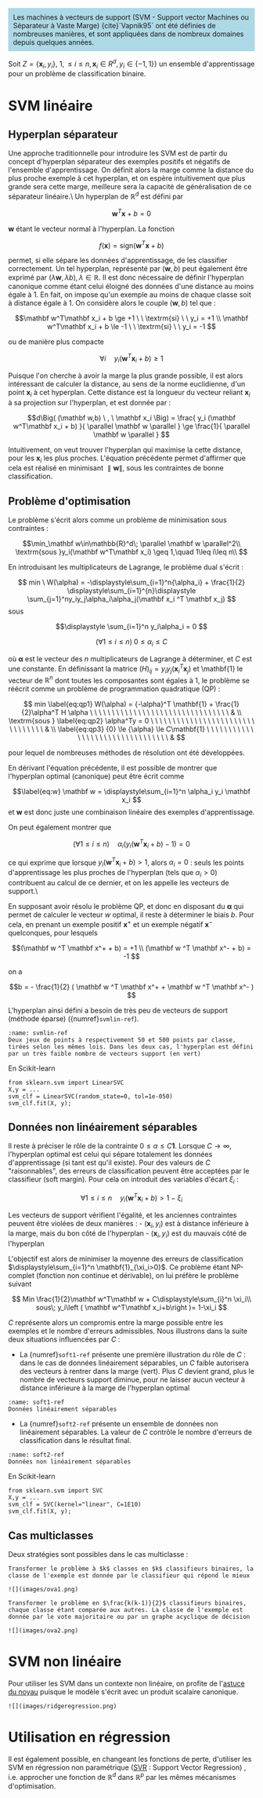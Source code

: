 <div class="admonition note" name="html-admonition" style="background: lightblue; padding: 10px">
Les machines à vecteurs de support (SVM - Support vector Machines ou Séparateur à Vaste Marge) {cite}`Vapnik95` ont été définies de nombreuses manières, et sont appliquées dans de nombreux domaines depuis quelques années.
</div>


Soit $Z = \{ \mathbf x_i , y_i\}, \ 1,\leq i\leq n, \mathbf x_i \in {R}^d, y_i \in \{-1,1\}\}$ un ensemble d'apprentissage pour un problème de classification binaire.



# SVM linéaire
## Hyperplan séparateur
Une approche traditionnelle pour introduire les SVM est de partir du concept d'hyperplan séparateur des exemples positifs et négatifs de l'ensemble d'apprentissage. On définit alors la marge comme la distance du plus proche exemple à cet hyperplan, et on espère intuitivement que plus grande sera cette marge, meilleure sera la capacité de généralisation de ce séparateur linéaire.\\
Un hyperplan de $\mathbb{R}^d$ est défini par 

$$\mathbf w^T\mathbf x + b = 0$$


$\mathbf w$ étant le vecteur normal à l'hyperplan. La fonction 

$$\label{eq:f} 
f({\mathbf x}) = \textrm{sign}( {\mathbf w^T\mathbf x} + b )
$$

permet, si elle sépare les données d'apprentissage, de les classifier correctement.  Un tel hyperplan, représenté par ($\mathbf w,b)$ peut également être exprimé par $(\lambda \mathbf w,\lambda b), \lambda\in\mathbb{R}$. Il est donc nécessaire de définir l'hyperplan canonique comme étant celui éloigné des données d'une distance au moins égale à 1. En fait, on impose qu'un exemple au moins de chaque classe soit à distance égale à 1. On considère alors le couple $(\mathbf w,b)$ tel que :

$$\mathbf w^T\mathbf x_i + b \ge +1 \ \ \textrm{si} \ \ y_i = +1 \\
\mathbf w^T\mathbf x_i + b \le -1 \ \ \textrm{si} \ \ y_i = -1
$$

ou de manière plus compacte

$$\forall i\quad y_i (\mathbf  w^T\mathbf x_i + b) \ge 1$$

Puisque l'on cherche à avoir la marge la plus grande possible, il est alors intéressant de calculer la distance, au sens de la norme euclidienne, d'un point $\mathbf x_i$ à cet hyperplan.  Cette distance est la longueur du vecteur reliant $\mathbf x_i$ à sa projection sur l'hyperplan, et est donnée par : 

$$d\Big( (\mathbf w,b) \ , \ \mathbf x_i \Big)
= \frac{ y_i (\mathbf w^T\mathbf x_i + b) }{ \parallel \mathbf w \parallel } \ge \frac{1}{ \parallel \mathbf w \parallel }
$$

Intuitivement, on veut trouver l'hyperplan qui maximise la cette distance, pour les $\mathbf x_i$ les plus proches. L'équation précédente permet d'affirmer que cela est réalisé en minimisant $\parallel \mathbf w \parallel$, sous les contraintes de bonne classification.

## Problème d'optimisation
Le problème s'écrit alors comme un problème de minimisation sous contraintes : 

$$\min_\mathbf w\in\mathbb{R}^d\; \parallel \mathbf w \parallel^2\\
\textrm{sous }y_i(\mathbf  w^T\mathbf  x_i) \geq 1,\quad 1\leq i\leq n\\
$$

En introduisant les multiplicateurs de Lagrange, le problème dual s'écrit :

$$
min  \ W(\alpha) = -\displaystyle\sum_{i=1}^n{\alpha_i} +
\frac{1}{2} \displaystyle\sum_{i=1}^{n}\displaystyle \sum_{j=1}^ny_iy_j\alpha_i\alpha_j(\mathbf x_i ^T \mathbf x_j)  $$
sous 

$$\displaystyle \sum_{i=1}^n y_i\alpha_i = 0 $$

$$(\forall1\leq i\leq n)\; 0 \le \alpha_i \le C$$

où $\mathbf {\alpha}$ est le vecteur des $n$ multiplicateurs de Lagrange à déterminer, et $C$ est une constante. En définissant la matrice $(H)_{ij} = y_iy_j(\mathbf x_i ^T \mathbf x_j)$ et \mathbf{1} le vecteur de $\mathbb{R}^n$ dont toutes les composantes sont égales à 1, le problème se réécrit comme un problème de programmation quadratique (QP) : 

$$
min \label{eq:qp1}  W(\alpha) = {-\alpha}^T \mathbf{1} + \frac{1}{2}\alpha^T H \alpha
\ \ \ \ \ \ \ \ \ \ \ \ \ \ \ \ \ \ \ \ \ \ \ \ \ \ \ \ \ \ \ \ & \\
\textrm{sous } \label{eq:qp2}  \alpha^Ty = 0
\ \ \ \ \ \ \ \ \ \ \ \ \ \ \ \ \ \ \ \ \ \ \ \ \ \ \ \ \ \ \ \ & \\
\label{eq:qp3}  {0} \le {\alpha} \le C\mathbf{1}
\ \ \ \ \ \ \ \ \ \ \ \ \ \ \ \ \ \ \ \ \ \ \ \ \ \ \ \ \ \ \ \ &
$$

pour lequel de nombreuses méthodes de résolution ont été développées.

En dérivant l'équation précédente, il est possible de montrer que l'hyperplan optimal (canonique) peut être écrit comme 

$$\label{eq:w} \mathbf w = \displaystyle\sum_{i=1}^n \alpha_i y_i \mathbf x_i
$$
et $\mathbf w$ est donc juste une combinaison linéaire des exemples d'apprentissage.

On peut également montrer que 

$$(\forall 1\leq i\leq n)\quad \alpha_i(y_i(\mathbf w^T \mathbf x_i + b) - 1) = 0 
$$

ce qui exprime que lorsque $y_i(\mathbf w ^T \mathbf x_i + b) > 1$, alors  $\alpha_i = 0$ : seuls les points d'apprentissage les plus proches de l'hyperplan (tels que $\alpha_i > 0$)  contribuent au calcul de ce dernier, et on les appelle les vecteurs de support.\\

En supposant avoir résolu le problème QP, et donc en disposant du $\mathbf {\alpha}$ qui permet de calculer le vecteur $w$ optimal, il reste à déterminer le biais $b$. Pour cela, en prenant un exemple positif  $\mathbf x^+$ et un exemple négatif  $\mathbf x^-$ quelconques, pour lesquels 

$$(\mathbf w ^T \mathbf x^+ + b) = +1 \\
(\mathbf w ^T \mathbf x^- + b) = -1
$$

on a 

$$b = - \frac{1}{2} ( \mathbf w ^T \mathbf x^+ + \mathbf w ^T \mathbf x^- )
$$

L'hyperplan ainsi défini a besoin de très peu de vecteurs de support (méthode éparse) ({numref}`svmlin-ref`). 


```{figure} ./images/svmLin.png
:name: svmlin-ref
Deux jeux de points à respectivement 50 et 500 points par classe, tirées selon les mêmes lois. Dans les deux cas, l'hyperplan est défini par un très faible nombre de vecteurs support (en vert)
```



En Scikit-learn 
```
from sklearn.svm import LinearSVC
X,y = ...
svm_clf = LinearSVC(random_state=0, tol=1e-050)
svm_clf.fit(X, y);
```

## Données non linéairement séparables

Il reste à préciser le rôle de la contrainte ${0} \le {\alpha} \le C\mathbf{1}$.
Lorsque $C\rightarrow\infty$, l'hyperplan optimal est celui qui sépare totalement les données d'apprentissage (si tant est qu'il existe). Pour des valeurs de $C$ "raisonnables", des erreurs de classification peuvent être acceptées par le classifieur (soft margin). Pour cela on introduit des variables d'écart $\xi_i$ :

$$\forall 1\leq i\leq n\quad y_i(\mathbf w ^T \mathbf x_i + b) > 1-\xi_i$$

Les vecteurs de support vérifient l'égalité, et les anciennes contraintes peuvent être violées de deux manières :
	- $(\mathbf x_i,y_i)$ est à distance inférieure à la marge, mais du bon côté de l'hyperplan
	- $(\mathbf x_i,y_i)$ est du mauvais côté de l'hyperplan

L'objectif est alors de minimiser  la moyenne des erreurs de classification $\displaystyle\sum_{i=1}^n \mathbf{1}_{\xi_i>0}$. Ce problème étant NP-complet (fonction non continue et dérivable), on lui préfère le problème suivant 

$$	Min \frac{1}{2}\mathbf w^T\mathbf w + C\displaystyle\sum_{i}^n \xi_i\\
	sous\;  y_i\left ( \mathbf w^T\mathbf x_i+b\right )= 1-\xi_i
$$

$C$ représente alors un compromis entre la marge possible entre les exemples et le nombre d'erreurs admissibles.
Nous illustrons dans la suite deux situations influencées par $C$ : 

- La {numref}`soft1-ref` présente une première illustration du rôle de $C$ : dans le cas de données linéairement séparables, un $C$ faible autorisera des  vecteurs à rentrer dans la marge (vert). Plus $C$ devient grand, plus le nombre de vecteurs support diminue, pour ne laisser aucun vecteur à distance inférieure à la marge de l'hyperplan optimal

```{figure} ./images/soft1.png
:name: soft1-ref
Données linéairement séparables
```
- La {numref}`soft2-ref` présente un ensemble de données non linéairement séparables. La valeur de $C$ contrôle le nombre d'erreurs de classification dans le résultat final.

```{figure} ./images/soft2.png
:name: soft2-ref
Données non linéairement séparables
```

En Scikit-learn 
```
from sklearn.svm import SVC
X,y = ...
svm_clf = SVC(kernel="linear", C=1E10)
svm_clf.fit(X, y);
```

## Cas multiclasses
Deux stratégies sont possibles dans le cas multiclasse : 

````{tabbed} Un contre tous
Transformer le problème à $k$ classes en $k$ classifieurs binaires, la classe de l'exemple est donnée par le classifieur qui répond le mieux

![](images/ova1.png)
````

````{tabbed} Un contre un
Transformer le problème en $\frac{k(k-1)}{2}$ classifieurs binaires, chaque classe étant comparée aux autres. La classe de l'exemple est donnée par le vote majoritaire ou par un graphe acyclique de décision

![](images/ova2.png)

````


# SVM non linéaire
Pour utiliser les SVM dans un contexte non linéaire, on profite de l'[astuce du noyau](kernelTrick.md) puisque le modèle s'écrit avec un produit scalaire canonique.

```{margin} Exemple de regression
![](images/ridgeregression.png)
```


# Utilisation en régression
Il est également possible, en changeant les fonctions de perte,  d'utiliser les SVM  en régression non paramétrique ([SVR](SVR.ipynb) : Support Vector Regression)
, i.e. approcher une fonction de $\mathbb{R}^d$ dans $\mathbb{R}^p$ par les mêmes mécanismes d'optimisation. 



```{bibliography}
```
